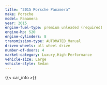 ```yaml
---
title: "2015 Porsche Panamera"
make: Porsche
model: Panamera
year: 2015
engine-fuel-type: premium unleaded (required)
engine-hp: 520
engine-cylinders: 8
transmission-type: AUTOMATED_Manual
driven-wheels: all wheel drive
number-of-doors: 4
market-category: Luxury,High-Performance
vehicle-size: Large
vehicle-style: Sedan
---
```


{{< car_info >}}
